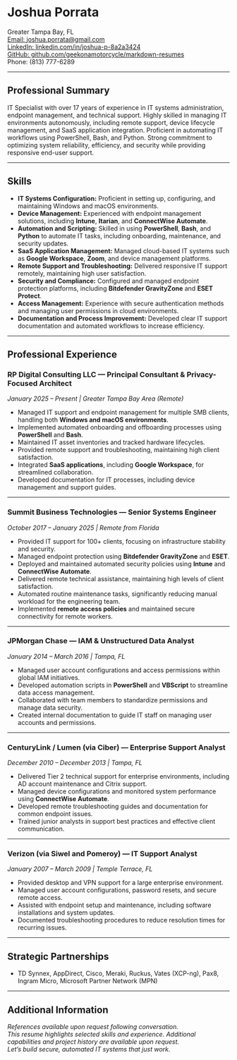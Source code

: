 # Joshua Porrata

Greater Tampa Bay, FL  
[Email: joshua.porrata@gmail.com](mailto:joshua.porrata@gmail.com)  
[LinkedIn: linkedin.com/in/joshua-p-8a2a3424](https://www.linkedin.com/in/joshua-p-8a2a3424/)  
[GitHub: github.com/geekonamotorcycle/markdown-resumes](https://github.com/geekonamotorcycle/markdown-resumes)  
Phone: (813) 777-6289

---

## Professional Summary

IT Specialist with over 17 years of experience in IT systems administration, endpoint management, and technical support. Highly skilled in managing IT environments autonomously, including remote support, device lifecycle management, and SaaS application integration. Proficient in automating IT workflows using PowerShell, Bash, and Python. Strong commitment to optimizing system reliability, efficiency, and security while providing responsive end-user support.

---

## Skills

- **IT Systems Configuration:** Proficient in setting up, configuring, and maintaining Windows and macOS environments.
- **Device Management:** Experienced with endpoint management solutions, including **Intune**, **Itarian**, and **ConnectWise Automate**.
- **Automation and Scripting:** Skilled in using **PowerShell**, **Bash**, and **Python** to automate IT tasks, including onboarding, maintenance, and security updates.
- **SaaS Application Management:** Managed cloud-based IT systems such as **Google Workspace**, **Zoom**, and device management platforms.
- **Remote Support and Troubleshooting:** Delivered responsive IT support remotely, maintaining high user satisfaction.
- **Security and Compliance:** Configured and managed endpoint protection platforms, including **Bitdefender GravityZone** and **ESET Protect**.
- **Access Management:** Experience with secure authentication methods and managing user permissions in cloud environments.
- **Documentation and Process Improvement:** Developed clear IT support documentation and automated workflows to increase efficiency.

---

## Professional Experience

### RP Digital Consulting LLC — Principal Consultant & Privacy-Focused Architect

_January 2025 – Present | Greater Tampa Bay Area (Remote)_

- Managed IT support and endpoint management for multiple SMB clients, handling both **Windows and macOS environments**.
- Implemented automated onboarding and offboarding processes using **PowerShell** and **Bash**.
- Maintained IT asset inventories and tracked hardware lifecycles.
- Provided remote support and troubleshooting, maintaining high client satisfaction.
- Integrated **SaaS applications**, including **Google Workspace**, for streamlined collaboration.
- Developed documentation for IT processes, including device management and support guides.

---

### Summit Business Technologies — Senior Systems Engineer

_October 2017 – January 2025 | Remote from Florida_

- Provided IT support for 100+ clients, focusing on infrastructure stability and security.
- Managed endpoint protection using **Bitdefender GravityZone** and **ESET**.
- Deployed and maintained automated security policies using **Intune** and **ConnectWise Automate**.
- Delivered remote technical assistance, maintaining high levels of client satisfaction.
- Automated routine maintenance tasks, significantly reducing manual workload for the engineering team.
- Implemented **remote access policies** and maintained secure connectivity for remote workers.

---

### JPMorgan Chase — IAM & Unstructured Data Analyst

_January 2014 – March 2016 | Tampa, FL_

- Managed user account configurations and access permissions within global IAM initiatives.
- Developed automation scripts in **PowerShell** and **VBScript** to streamline data access management.
- Collaborated with team members to standardize permissions and manage data security.
- Created internal documentation to guide IT staff on managing user accounts and permissions.

---

### CenturyLink / Lumen (via Ciber) — Enterprise Support Analyst

_December 2010 – December 2013 | Tampa, FL_

- Delivered Tier 2 technical support for enterprise environments, including AD account maintenance and Citrix support.
- Managed device configurations and monitored system performance using **ConnectWise Automate**.
- Developed remote troubleshooting guides and documentation for common endpoint issues.
- Trained junior analysts in support best practices and effective client communication.

---

### Verizon (via Siwel and Pomeroy) — IT Support Analyst

_January 2007 – March 2009 | Temple Terrace, FL_

- Provided desktop and VPN support for a large enterprise environment.
- Managed user account configurations, password resets, and secure remote access.
- Assisted with endpoint setup and maintenance, including software installations and system updates.
- Documented troubleshooting procedures to reduce resolution times for recurring issues.

---

## Strategic Partnerships

- TD Synnex, AppDirect, Cisco, Meraki, Ruckus, Vates (XCP-ng), Pax8, Ingram Micro, Microsoft Partner Network (MPN)

---

## Additional Information

_References available upon request following conversation._  
_This resume highlights selected skills and experience. Additional capabilities and project history are available upon request._  
_Let’s build secure, automated IT systems that just work._
